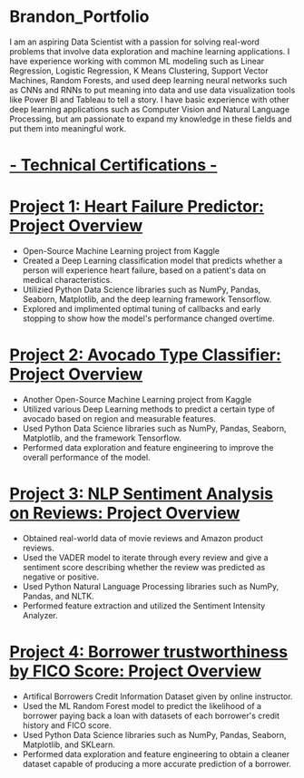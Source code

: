 # Brandon_Portfolio
I am an aspiring Data Scientist with a passion for solving real-word problems that involve data exploration and machine learning applications. I have experience working with common ML modeling such as Linear Regression, Logistic Regression, K Means Clustering, Support Vector Machines, Random Forests, and used deep learning neural networks such as CNNs and RNNs to put meaning into data and use data visualization tools like Power BI and Tableau to tell a story. I have basic experience with other deep learning applications such as Computer Vision and Natural Language Processing, but am passionate to expand my knowledge in these fields and put them into meaningful work.
# [- Technical Certifications -](https://github.com/BrandonCurry1225/Technical-Certifications/blob/main/Technical%20Certifications.pdf)

# [Project 1: Heart Failure Predictor: Project Overview](https://github.com/BrandonCurry1225/Heart-Failure-Prediction-Model/blob/main/HeartFailurePredictionModel.pdf)
* Open-Source Machine Learning project from Kaggle
* Created a Deep Learning classification model that predicts whether a person will experience heart failure, based on a patient's data on medical characteristics.
* Utilizied Python Data Science libraries such as NumPy, Pandas, Seaborn, Matplotlib, and the deep learning framework Tensorflow.
* Explored and implimented optimal tuning of callbacks and early stopping to show how the model's performance changed overtime.

# [Project 2: Avocado Type Classifier: Project Overview](https://github.com/BrandonCurry1225/Avocado-Type-Prediction-Project/blob/main/AvocadoTypeClassification.pdf)
* Another Open-Source Machine Learning project from Kaggle
* Utilized various Deep Learning methods to predict a certain type of avocado based on region and measurable features.
* Used Python Data Science libraries such as NumPy, Pandas, Seaborn, Matplotlib, and the framework Tensorflow.
* Performed data exploration and feature engineering to improve the overall performance of the model.

# [Project 3: NLP Sentiment Analysis on Reviews: Project Overview](https://github.com/BrandonCurry1225/NLP-Sentiment-Analysis-/blob/main/NLPSentimentAnalysis.pdf)
* Obtained real-world data of movie reviews and Amazon product reviews.
* Used the VADER model to iterate through every review and give a sentiment score describing whether the review was predicted as negative or positive.
* Used Python Natural Language Processing libraries such as NumPy, Pandas, and NLTK.
* Performed feature extraction and utilized the Sentiment Intensity Analyzer.

# [Project 4: Borrower trustworthiness by FICO Score: Project Overview](https://github.com/BrandonCurry1225/Brandon_Portfolio)
* Artifical Borrowers Credit Information Dataset given by online instructor.
* Used the ML Random Forest model to predict the likelihood of a borrower paying back a loan with datasets of each borrower's credit history and FICO score.
* Used Python Data Science libraries such as NumPy, Pandas, Seaborn, Matplotlib, and SKLearn.
* Performed data exploration and feature engineering to obtain a cleaner dataset capable of producing a more accurate prediction of a borrower.

